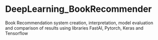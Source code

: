 # DeepLearning_BookRecommender
Book Recommendation system creation, interpretation, model evaluation and comparison of results using libraries FastAI, Pytorch, Keras and Tensorflow 
